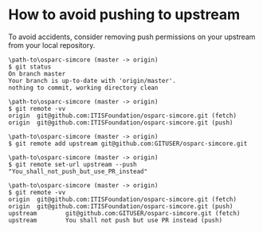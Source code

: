# How to avoid pushing to upstream

To avoid accidents, consider removing push permissions on your upstream from
your local repository.


    \path-to\osparc-simcore (master -> origin)
    $ git status
    On branch master
    Your branch is up-to-date with 'origin/master'.
    nothing to commit, working directory clean

    \path-to\osparc-simcore (master -> origin)
    $ git remote -vv
    origin  git@github.com:ITISFoundation/osparc-simcore.git (fetch)
    origin  git@github.com:ITISFoundation/osparc-simcore.git (push)

    \path-to\osparc-simcore (master -> origin)
    $ git remote add upstream git@github.com:GITUSER/osparc-simcore.git

    \path-to\osparc-simcore (master -> origin)
    $ git remote set-url upstream --push "You_shall_not_push_but_use_PR_instead"

    \path-to\osparc-simcore (master -> origin)
    $ git remote -vv
    origin  git@github.com:ITISFoundation/osparc-simcore.git (fetch)
    origin  git@github.com:ITISFoundation/osparc-simcore.git (push)
    upstream        git@github.com:GITUSER/osparc-simcore.git (fetch)
    upstream        You shall not push but use PR instead (push)
